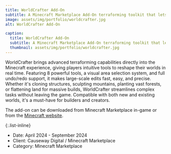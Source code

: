 ```yaml
---
title: WorldCrafter Add-On
subtitle: A Minecraft Marketplace Add-On terraforming toolkit that lets players shape and transform their Minecraft worlds with powerful, intuitive tools.
image: assets/img/portfolio/worldcrafter.jpg
alt: WorldCrafter Add-On

caption:
  title: WorldCrafter Add-On
  subtitle: A Minecraft Marketplace Add-On terraforming toolkit that lets players shape and transform their Minecraft worlds with powerful, intuitive tools.
  thumbnail: assets/img/portfolio/worldcrafter.jpg
---
```

WorldCrafter brings advanced terraforming capabilities directly into the Minecraft experience, giving players intuitive tools to reshape their worlds in real time. Featuring 8 powerful tools, a visual area selection system, and full undo/redo support, it makes large-scale edits fast, easy, and precise. Whether it's cloning structures, sculpting mountains, planting vast forests, or flattening land for massive builds, WorldCrafter streamlines complex tasks without leaving the game. Compatible with both new and existing worlds, it's a must-have for builders and creators. 
  
   
The add-on can be downloaded from Minecraft Marketplace in-game or from the [Minecraft website](https://www.minecraft.net/en-us/marketplace/pdp/causeway-digital/worldcrafter-add--on/0d3853d3-d77b-482a-bf84-57776bf743f5).


{:.list-inline}
- Date: April 2024 - September 2024
- Client: Causeway Digital / Minecraft Marketplace
- Category: Minecraft Marketplace
